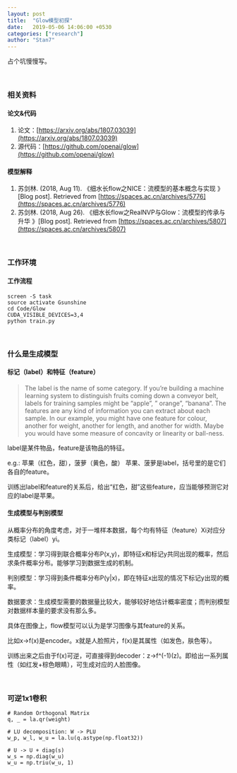 ```yaml
---
layout: post
title:  "Glow模型初探"
date:   2019-05-06 14:06:00 +0530
categories: ["research"]
author: "Stan7"
---
```

占个坑慢慢写。

<br/>

### 相关资料

#### 论文&代码

1. 论文：[https://arxiv.org/abs/1807.03039](https://arxiv.org/abs/1807.03039)
2. 源代码：[https://github.com/openai/glow](https://github.com/openai/glow)


#### 模型解释
1. 苏剑林. (2018, Aug 11). 《细水长flow之NICE：流模型的基本概念与实现 》[Blog post]. Retrieved from [https://spaces.ac.cn/archives/5776](https://spaces.ac.cn/archives/5776)
2. 苏剑林. (2018, Aug 26). 《细水长flow之RealNVP与Glow：流模型的传承与升华 》[Blog post]. Retrieved from [https://spaces.ac.cn/archives/5807](https://spaces.ac.cn/archives/5807)

<br/>

### 工作环境

#### 工作流程
```
screen -S task
source activate Gsunshine
cd Code/Glow
CUDA_VISIBLE_DEVICES=3,4
python train.py
```

<br/>

### 什么是生成模型

#### 标记（label）和特征（feature）

>The label is the name of some category. If you’re building a machine learning system to distinguish fruits coming down a conveyor belt, labels for training samples might be “apple”, ” orange”, “banana”. The features are any kind of information you can extract about each sample. In our example, you might have one feature for colour, another for weight, another for length, and another for width. Maybe you would have some measure of concavity or linearity or ball-ness.

label是某件物品，feature是该物品的特征。

e.g.: 苹果（红色，甜），菠萝（黄色，酸）
苹果、菠萝是label，括号里的是它们各自的feature。

训练出label和feature的关系后，给出“红色，甜”这些feature，应当能够预测它对应的label是苹果。

#### 生成模型与判别模型

从概率分布的角度考虑，对于一堆样本数据，每个均有特征（feature）Xi对应分类标记（label）yi。

生成模型：学习得到联合概率分布P(x,y)，即特征x和标记y共同出现的概率，然后求条件概率分布。能够学习到数据生成的机制。

判别模型：学习得到条件概率分布P(y|x)，即在特征x出现的情况下标记y出现的概率。

数据要求：生成模型需要的数据量比较大，能够较好地估计概率密度；而判别模型对数据样本量的要求没有那么多。


具体在图像上，flow模型可以认为是学习图像与其feature的关系。

比如x->f(x)是encoder。x就是人脸照片，f(x)是其属性（如发色，肤色等）。

训练出来之后由于f(x)可逆，可直接得到decoder：z->f^(-1)(z)。即给出一系列属性（如红发+棕色眼睛），可生成对应的人脸图像。

<br/>

### 可逆1x1卷积

```
# Random Orthogonal Matrix
q, _ = la.qr(weight)

# LU decomposition: W -> PLU
w_p, w_l, w_u = la.lu(q.astype(np.float32)) 

# U -> U + diag(s)
w_s = np.diag(w_u)
w_u = np.triu(w_u, 1) 
```